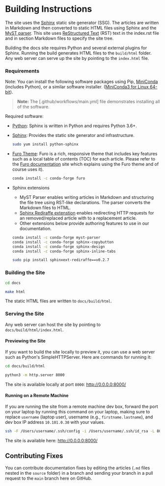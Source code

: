 # Building Instructions

The site uses the [Sphinx](https://www.sphinx-doc.org/en/master/index.html) static site generator (SSG). The articles are written in Markdown and then converted to static HTML files using Sphinx and the [MyST parser](https://myst-parser.readthedocs.io/en/latest/). This site uses [ReStructured Text](https://docutils.sourceforge.io/docs/user/rst/quickref.html) (RST) text in the index.rst file and in section Markdown files to specify the site tree.

Building the docs site requires Python and several external plugins for Sphinx. Running the build generates HTML files to the `build/html` folder. Any web server can serve up the site by pointing to the `index.html` file.

### Requirements

Note: You can install the following software packages using Pip, [MiniConda](https://docs.conda.io/en/latest/miniconda.html) (includes Python), or a similar software installer. ([MiniConda3 for Linux 64-bit](https://repo.anaconda.com/miniconda/Miniconda3-latest-Linux-x86_64.sh)).

> **Note:** The [.github/workflows/main.yml] file demonstrates installing all of the software.

Required software:

- [Python](https://www.python.org/downloads/): Sphinx is written in Python and requires Python 3.6+.

- [Sphinx](https://www.sphinx-doc.org/en/master/usage/installation.html): Provides the static site generator and infrastructure. 

    ```bash
    sudo yum install python-sphinx
    ```

- [Furo Theme](https://github.com/pradyunsg/furo): Furo is a rich, responsive theme that includes key features such as a local table of contents (TOC) for each article. Please refer to the [Furo documentation](https://pradyunsg.me/furo/) site which explains using the Furo theme and of course uses it).

    ```bash
    conda install -c conda-forge furo
    ```

- Sphinx extensions

    - MyST Parser enables writing articles in Markdown and structuring the file tree using RST-like declarations. The parser converts the Markdown files to HTML.
    - [Sphinx Rediraffe extenstion](https://pypi.org/project/sphinxext-rediraffe/) enables redirecting HTTP requests for an removed/replaced article with to a replacement article.
    - Other extensions below provide authoring features to use in our documentation.

    ```bash
    conda install -c conda-forge myst-parser
    conda install -c conda-forge sphinx-copybutton
    conda install -c conda-forge sphinx-design
    conda install -c conda-forge sphinx-inline-tabs
    ```

    ```bash
    sudo pip install sphinxext-rediraffe==v0.2.7
    ```

### Building the Site

```bash
cd docs
```

```bash
make html
```

The static HTML files are written to `docs/build/html`.

### Serving the Site

Any web server can host the site by pointing to `docs/build/html/index.html`.

#### Previewing the Site

If you want to build the site locally to preview it, you can use a web server such as Python's SimpleHTTPServer. Here are commands for running it:

```bash
cd docs/build/html
```

```bash
python3 -m http.server 8000
```

The site is available locally at port `8000`: <http://0.0.0.0:8000/>

#### Running on a Remote Machine

If you are running the site from a remote machine dev box, forward the port on your laptop by running this command on your laptop, making sure to replace `username` (laptop user), username (e.g., `firstname.lastname`), and dev box IP address `10.101.0.30` with your values.

```bash
ssh -F /Users/username/.ssh/config -i /Users/username/.ssh/id_rsa -L 8000:127.0.0.1:8000 -C -N firstname.lastname@10.101.0.30 &
```

The site is available here: <http://0.0.0.0:8000/>

## Contributing Fixes

You can contribute documentation fixes by editing the articles (`.md` files nested in the `source` folder) in a branch and sending your branch in a pull request to the `main` branch here on GitHub.